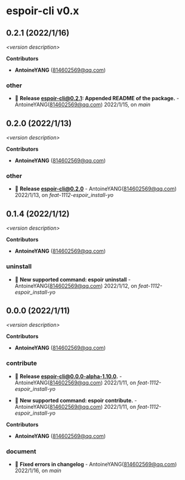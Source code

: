 # espoir-cli v0.x

## 0.2.1 (2022/1/16)


_\<version description\>_

**Contributors**

- **AntoineYANG** (814602569@qq.com)

### other

+ 🧰 **Release espoir-cli@0.2.1: Appended README of the package.** - AntoineYANG(814602569@qq.com) 2022/1/15, on _main_


## 0.2.0 (2022/1/13)

_\<version description\>_

**Contributors**

- **AntoineYANG** (814602569@qq.com)

### other

+ 🧰 **Release espoir-cli@0.2.0** - AntoineYANG(814602569@qq.com) 2022/1/13, on _feat-1112-espoir_install-yo_


## 0.1.4 (2022/1/12)

_\<version description\>_

**Contributors**

- **AntoineYANG** (814602569@qq.com)

### uninstall

+ 🌱 **New supported command: espoir uninstall** - AntoineYANG(814602569@qq.com) 2022/1/12, on _feat-1112-espoir_install-yo_


## 0.0.0 (2022/1/11)

_\<version description\>_

**Contributors**

- **AntoineYANG** (814602569@qq.com)

### contribute

+ 🧰 **Release espoir-cli@0.0.0-alpha-1.10.0.** - AntoineYANG(814602569@qq.com) 2022/1/11, on _feat-1112-espoir_install-yo_

+ 🌱 **New supported command: espoir contribute.** - AntoineYANG(814602569@qq.com) 2022/1/11, on _feat-1112-espoir_install-yo_




**Contributors**

- **AntoineYANG** (814602569@qq.com)

### document

+ 🧰 **Fixed errors in changelog** - AntoineYANG(814602569@qq.com) 2022/1/16, on _main_


